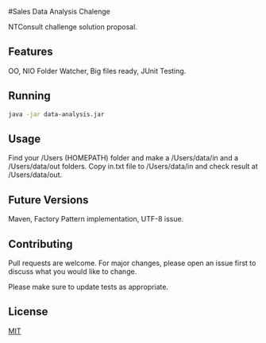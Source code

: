 #Sales Data Analysis Chalenge

NTConsult challenge solution proposal.

## Features

OO, NIO Folder Watcher, Big files ready, JUnit Testing.

## Running

```bash
java -jar data-analysis.jar
```

## Usage

Find your /Users (HOMEPATH) folder and make a /Users/data/in and a /Users/data/out folders.
Copy in.txt file to /Users/data/in and check result at /Users/data/out.

## Future Versions

Maven, Factory Pattern implementation, UTF-8 issue.

## Contributing
Pull requests are welcome. For major changes, please open an issue first to discuss what you would like to change.

Please make sure to update tests as appropriate.

## License
[MIT](https://choosealicense.com/licenses/mit/)